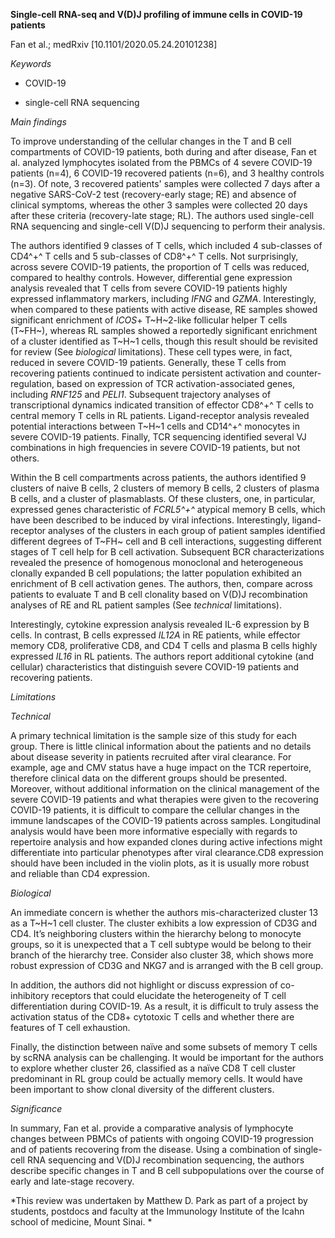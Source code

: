 **Single-cell RNA-seq and V(D)J profiling of immune cells in COVID-19
patients**

Fan et al.; medRxiv \[10.1101/2020.05.24.20101238\]

*Keywords*

-   COVID-19

-   single-cell RNA sequencing

*Main findings*

To improve understanding of the cellular changes in the T and B cell
compartments of COVID-19 patients, both during and after disease, Fan et
al. analyzed lymphocytes isolated from the PBMCs of 4 severe COVID-19
patients (n=4), 6 COVID-19 recovered patients (n=6), and 3 healthy
controls (n=3). Of note, 3 recovered patients' samples were collected 7
days after a negative SARS-CoV-2 test (recovery-early stage; RE) and
absence of clinical symptoms, whereas the other 3 samples were collected
20 days after these criteria (recovery-late stage; RL). The authors used
single-cell RNA sequencing and single-cell V(D)J sequencing to perform
their analysis.

The authors identified 9 classes of T cells, which included 4
sub-classes of CD4^+^ T cells and 5 sub-classes of CD8^+^ T cells. Not
surprisingly, across severe COVID-19 patients, the proportion of T cells
was reduced, compared to healthy controls. However, differential gene
expression analysis revealed that T cells from severe COVID-19 patients
highly expressed inflammatory markers, including *IFNG* and *GZMA*.
Interestingly, when compared to these patients with active disease, RE
samples showed significant enrichment of *ICOS*+ T~H~2-like follicular
helper T cells (T~FH~), whereas RL samples showed a reportedly
significant enrichment of a cluster identified as T~H~1 cells, though
this result should be revisited for review (See *biological*
limitations). These cell types were, in fact, reduced in severe COVID-19
patients. Generally, these T cells from recovering patients continued to
indicate persistent activation and counter-regulation, based on
expression of TCR activation-associated genes, including *RNF125* and
*PELI1*. Subsequent trajectory analyses of transcriptional dynamics
indicated transition of effector CD8^+^ T cells to central memory T
cells in RL patients. Ligand-receptor analysis revealed potential
interactions between T~H~1 cells and CD14^+^ monocytes in severe
COVID-19 patients. Finally, TCR sequencing identified several VJ
combinations in high frequencies in severe COVID-19 patients, but not
others.

Within the B cell compartments across patients, the authors identified 9
clusters of naive B cells, 2 clusters of memory B cells, 2 clusters of
plasma B cells, and a cluster of plasmablasts. Of these clusters, one,
in particular, expressed genes characteristic of *FCRL5^+^* atypical
memory B cells, which have been described to be induced by viral
infections. Interestingly, ligand-receptor analyses of the clusters in
each group of patient samples identified different degrees of T~FH~ cell
and B cell interactions, suggesting different stages of T cell help for
B cell activation. Subsequent BCR characterizations revealed the
presence of homogenous monoclonal and heterogeneous clonally expanded B
cell populations; the latter population exhibited an enrichment of B
cell activation genes. The authors, then, compare across patients to
evaluate T and B cell clonality based on V(D)J recombination analyses of
RE and RL patient samples (See *technical* limitations).

Interestingly, cytokine expression analysis revealed IL-6 expression by
B cells. In contrast, B cells expressed *IL12A* in RE patients, while
effector memory CD8, proliferative CD8, and CD4 T cells and plasma B
cells highly expressed *IL16* in RL patients. The authors report
additional cytokine (and cellular) characteristics that distinguish
severe COVID-19 patients and recovering patients.

*Limitations*

*Technical*

A primary technical limitation is the sample size of this study for each
group. There is little clinical information about the patients and no
details about disease severity in patients recruited after viral
clearance. For example, age and CMV status have a huge impact on the TCR
repertoire, therefore clinical data on the different groups should be
presented. Moreover, without additional information on the clinical
management of the severe COVID-19 patients and what therapies were given
to the recovering COVID-19 patients, it is difficult to compare the
cellular changes in the immune landscapes of the COVID-19 patients
across samples. Longitudinal analysis would have been more informative
especially with regards to repertoire analysis and how expanded clones
during active infections might differentiate into particular phenotypes
after viral clearance.CD8 expression should have been included in the
violin plots, as it is usually more robust and reliable than CD4
expression.

*Biological*

An immediate concern is whether the authors mis-characterized cluster 13
as a T~H~1 cell cluster. The cluster exhibits a low expression of CD3G
and CD4. It’s neighboring clusters within the hierarchy belong to
monocyte groups, so it is unexpected that a T cell subtype would be
belong to their branch of the hierarchy tree. Consider also cluster 38,
which shows more robust expression of CD3G and NKG7 and is arranged with
the B cell group.

In addition, the authors did not highlight or discuss expression of
co-inhibitory receptors that could elucidate the heterogeneity of T cell
differentiation during COVID-19. As a result, it is difficult to truly
assess the activation status of the CD8+ cytotoxic T cells and whether
there are features of T cell exhaustion.

Finally, the distinction between naïve and some subsets of memory T
cells by scRNA analysis can be challenging. It would be important for
the authors to explore whether cluster 26, classified as a naïve CD8 T
cell cluster predominant in RL group could be actually memory cells. It
would have been important to show clonal diversity of the different
clusters.

*Significance*

In summary, Fan et al. provide a comparative analysis of lymphocyte
changes between PBMCs of patients with ongoing COVID-19 progression and
of patients recovering from the disease. Using a combination of
single-cell RNA sequencing and V(D)J recombination sequencing, the
authors describe specific changes in T and B cell subpopulations over
the course of early and late-stage recovery.

*This review was undertaken by Matthew D. Park as part of a project by
students, postdocs and faculty at the Immunology Institute of the Icahn
school of medicine, Mount Sinai. *
